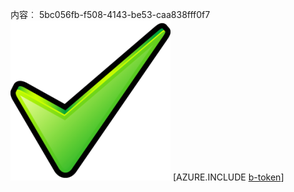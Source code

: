 内容︰ 5bc056fb-f508-4143-be53-caa838fff0f7![图像](5a09211a-f052-4a69-a898-87f70f307403.png)
[AZURE.INCLUDE [b-token](163857dd-74a5-4222-9951-a53b0aa4c285.md)]
